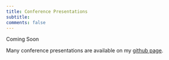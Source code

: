 ```yaml
---
title: Conference Presentations
subtitle: 
comments: false
---
```


Coming Soon

Many conference presentations are available on my [github page](https://github.com/andrewdismukes).